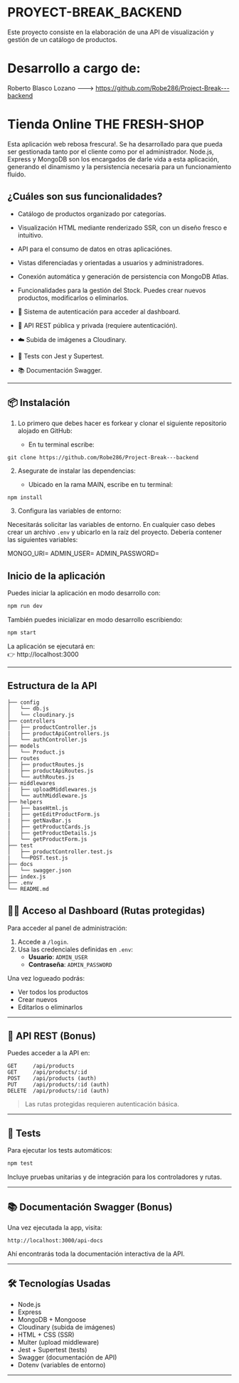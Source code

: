 # PROYECT-BREAK_BACKEND

Este proyecto consiste en la elaboración de una API de visualización y gestión de un catálogo de productos.

# Desarrollo a cargo de:

Roberto Blasco Lozano ---> https://github.com/Robe286/Project-Break---backend

# Tienda Online THE FRESH-SHOP

Esta aplicación web rebosa frescura!. Se ha desarrollado para que pueda ser gestionada tanto por el cliente como por el administrador. Node.js, Express y MongoDB son los encargados de darle vida a esta aplicación, generando el dinamismo y la persistencia necesaria para un funcionamiento fluido.

## ¿Cuáles son sus funcionalidades?

- Catálogo de productos organizado por categorías.
- Visualización HTML mediante renderizado SSR, con un diseño fresco e intuitivo.
- API para el consumo de datos en otras aplicaciónes.
- Vistas diferenciadas y orientadas a usuarios y administradores.
- Conexión automática y generación de persistencia con MongoDB Atlas.
- Funcionalidades para la gestión del Stock. Puedes crear nuevos productos, modificarlos o eliminarlos.


- 🔐 Sistema de autenticación para acceder al dashboard.
- 🧾 API REST pública y privada (requiere autenticación).
- ☁️ Subida de imágenes a Cloudinary.
- 🧪 Tests con Jest y Supertest.
- 📚 Documentación Swagger.

---

## 📦 Instalación

1. Lo primero que debes hacer es forkear y clonar el siguiente repositorio alojado en GitHub:

    - En tu terminal escribe:

``` Bash:
git clone https://github.com/Robe286/Project-Break---backend
```

2. Asegurate de instalar las dependencias:

    - Ubicado en la rama MAIN, escribe en tu terminal:

```Bash: 
npm install
```

3. Configura las variables de entorno:

Necesitarás solicitar las variables de entorno. En cualquier caso debes crear un archivo `.env` y ubicarlo en la raíz del proyecto. Debería contener las siguientes variables:

MONGO_URI=
ADMIN_USER=
ADMIN_PASSWORD=

## Inicio de la aplicación

Puedes iniciar la aplicación en modo desarrollo con:

``` Bash
npm run dev
```

También puedes inicializar en modo desarrollo escribiendo:

``` Bash
npm start
```

La aplicación se ejecutará en:  
👉 http://localhost:3000

--------------------------------------------
## Estructura de la API

```
├── config
│   └── db.js
│   └── cloudinary.js
├── controllers
│   ├── productController.js
|   ├── productApiControllers.js
│   └── authController.js
├── models
│   └── Product.js
├── routes
│   ├── productRoutes.js
|   ├── productApiRoutes.js
│   └── authRoutes.js
├── middlewares
|   ├── uploadMiddlewares.js
│   └── authMiddleware.js    
├── helpers
│   ├── baseHtml.js
|   ├── getEditProductForm.js
|   ├── getNavBar.js
│   ├── getProductCards.js
|   ├── getProductDetails.js
│   └── getProductForm.js
├── test
│   ├── productController.test.js
|   └──POST.test.js
├── docs
│   └── swagger.json
├── index.js
├── .env
└── README.md
```

## 🧑‍💼 Acceso al Dashboard (Rutas protegidas)

Para acceder al panel de administración:

1. Accede a `/login`.
2. Usa las credenciales definidas en `.env`:
   - **Usuario**: `ADMIN_USER`
   - **Contraseña**: `ADMIN_PASSWORD`

Una vez logueado podrás:
- Ver todos los productos
- Crear nuevos
- Editarlos o eliminarlos

---

## 🧠 API REST (Bonus)

Puedes acceder a la API en:

```
GET     /api/products
GET     /api/products/:id
POST    /api/products (auth)
PUT     /api/products/:id (auth)
DELETE  /api/products/:id (auth)
```

> Las rutas protegidas requieren autenticación básica.

---

## 🧪 Tests

Para ejecutar los tests automáticos:

```bash
npm test
```

Incluye pruebas unitarias y de integración para los controladores y rutas.

---

## 📚 Documentación Swagger (Bonus)

Una vez ejecutada la app, visita:

```
http://localhost:3000/api-docs
```

Ahí encontrarás toda la documentación interactiva de la API.

---

## 🛠️ Tecnologías Usadas

- Node.js
- Express
- MongoDB + Mongoose
- Cloudinary (subida de imágenes)
- HTML + CSS (SSR)
- Multer (upload middleware)
- Jest + Supertest (tests)
- Swagger (documentación de API)
- Dotenv (variables de entorno)

---

